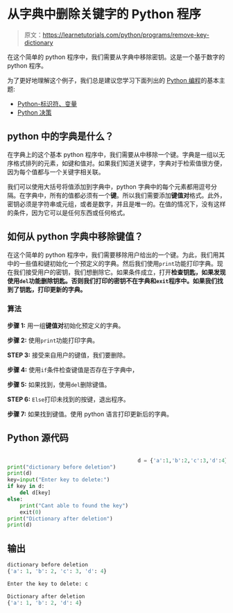 # 从字典中删除关键字的 Python 程序

> 原文：<https://learnetutorials.com/python/programs/remove-key-dictionary>

在这个简单的 python 程序中，我们需要从字典中移除密钥。这是一个基于数字的 python 程序。

为了更好地理解这个例子，我们总是建议您学习下面列出的 [Python 编程](../ "Python tutorial")的基本主题:

*   [Python-标识符、变量](../../python/identifiers-variables "operators in python")
*   [Python 决策](../../python/decision-making-statements "operators in python")

## python 中的字典是什么？

在字典上的这个基本 python 程序中，我们需要从中移除一个键。字典是一组以无序格式排列的元素，如键和值对。如果我们知道关键字，字典对于检索值很方便，因为每个值都与一个关键字相关联。

我们可以使用大括号将值添加到字典中，python 字典中的每个元素都用逗号分隔。在字典中，所有的值都必须有一个**键**。所以我们需要添加**键值对**格式。此外，密钥必须是字符串或元组，或者是数字，并且是唯一的。在值的情况下，没有这样的条件，因为它可以是任何东西或任何格式。

## 如何从 python 字典中移除键值？

在这个简单的 python 程序中，我们需要移除用户给出的一个键。为此，我们用其中的一些值和键初始化一个预定义的字典。然后我们使用`print`功能打印字典。现在我们接受用户的密钥，我们想删除它。如果条件成立，打开**检查钥匙，如果发现使用`del`功能删除钥匙。否则我们打印的密钥不在字典和`exit`程序中。如果我们找到了钥匙，打印更新的字典。**

### 算法

**步骤 1:** 用一组**键值对**初始化预定义的字典。

**步骤 2:** 使用`print`功能打印字典。

**STEP 3:** 接受来自用户的键值，我们要删除。

**步骤 4:** 使用`if`条件检查键值是否存在于字典中，

**步骤 5:** 如果找到，使用`del`删除键值。

**STEP 6:** `Else`打印未找到的按键，退出程序。

**步骤 7:** 如果找到键值。使用 python 语言打印更新后的字典。

## Python 源代码

```py

                                          d = {'a':1,'b':2,'c':3,'d':4}
print("dictionary before deletion")
print(d)
key=input("Enter key to delete:")
if key in d: 
    del d[key]
else:
    print("Cant able to found the key")
    exit(0)
print("Dictionary after deletion")
print(d)

```

## 输出

```py
dictionary before deletion
{'a': 1, 'b': 2, 'c': 3, 'd': 4}

Enter the key to delete: c

Dictionary after deletion
{'a': 1, 'b': 2, 'd': 4}
```